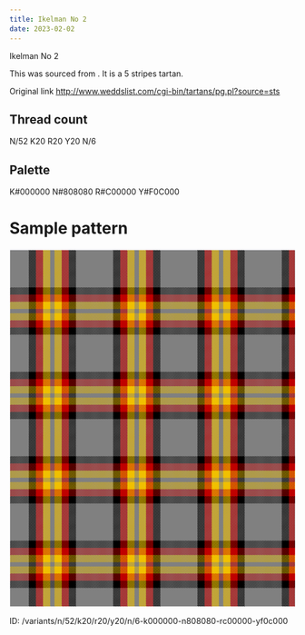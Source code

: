 ```yaml
---
title: Ikelman No 2
date: 2023-02-02
---
```

Ikelman No 2

This was sourced from <no value>.  It is a 5 stripes tartan.

Original link http://www.weddslist.com/cgi-bin/tartans/pg.pl?source=sts

## Thread count
N/52 K20 R20 Y20 N/6

## Palette
K#000000 N#808080 R#C00000 Y#F0C000

# Sample pattern

![Tartan detail](tartan.png "N/52 K20 R20 Y20 N/6 tartan")

ID: /variants/n/52/k20/r20/y20/n/6-k000000-n808080-rc00000-yf0c000